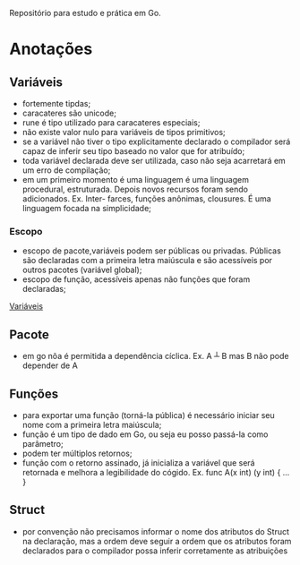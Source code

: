 Repositório para estudo e prática em Go.

# Anotações

## Variáveis

- fortemente tipdas;
- caracateres são unicode;
- rune é tipo utilizado para caracateres especiais;
- não existe valor nulo para variáveis de tipos primitivos;
- se a variável não tiver o tipo explicitamente declarado o compilador será capaz de inferir seu tipo baseado no valor que for atribuído;
- toda variável declarada deve ser utilizada, caso não seja acarretará em um erro de compilação;
- em um primeiro momento é uma linguagem é uma linguagem procedural, estruturada. Depois novos recursos foram sendo adicionados. Ex. Inter-
farces, funções anônimas, clousures. É uma linguagem focada na simplicidade;


### Escopo

- escopo de pacote,variáveis podem ser públicas ou privadas. Públicas são declaradas com a primeira letra maiúscula e são acessíveis por
outros pacotes (variável global);
- escopo de função, acessíveis apenas não funções que foram declaradas;

[Variáveis](variaveis/variavel.go)

## Pacote

- em go nõa é permitida a dependência cíclica. Ex. A ┴ B mas B não pode depender de A

## Funções

- para exportar uma função (torná-la pública) é necessário iniciar seu nome com a primeira letra maiúscula;
- função é um tipo de dado em Go, ou seja eu posso passá-la como parâmetro;
- podem ter múltiplos retornos;
- função com o retorno assinado, já inicializa a variável que será retornada e melhora a legibilidade do cógido.
Ex. func A(x int) (y int) { ... }

## Struct

- por convenção não precisamos informar o nome dos atributos do Struct na declaração, mas a ordem deve seguir a ordem que os atributos
foram declarados para o compilador possa inferir corretamente as atribuições




